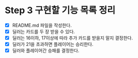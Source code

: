 # Step 3 구현할 기능 목록 정리
- [X] README.md 파일을 작성한다.
- [X] 딜러는 카드를 두 장 받을 수 있다.
- [X] 딜러는 16이하, 17이상에 따라 추가 카드를 받을지 말지 결정한다.
- [X] 딜러가 21을 초과하면 플레이어는 승리한다.
- [X] 딜러와 플레이어간 승패를 결정한다.
